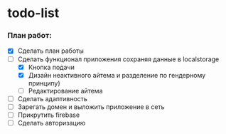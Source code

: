 # todo-list #

### План работ: ###
- [x] Сделать план работы
- [ ] Сделать функционал приложения сохраняя данные в localstorage
    - [x] Кнопка подачи
    - [x] Дизайн неактивного айтема и разделение по гендерному принципу)
    - [ ] Редактирование айтема
- [ ] Сделать адаптивность
- [ ] Зарегать домен и выложить приложение в сеть
- [ ] Прикрутить firebase
- [ ] Сделать авторизацию
